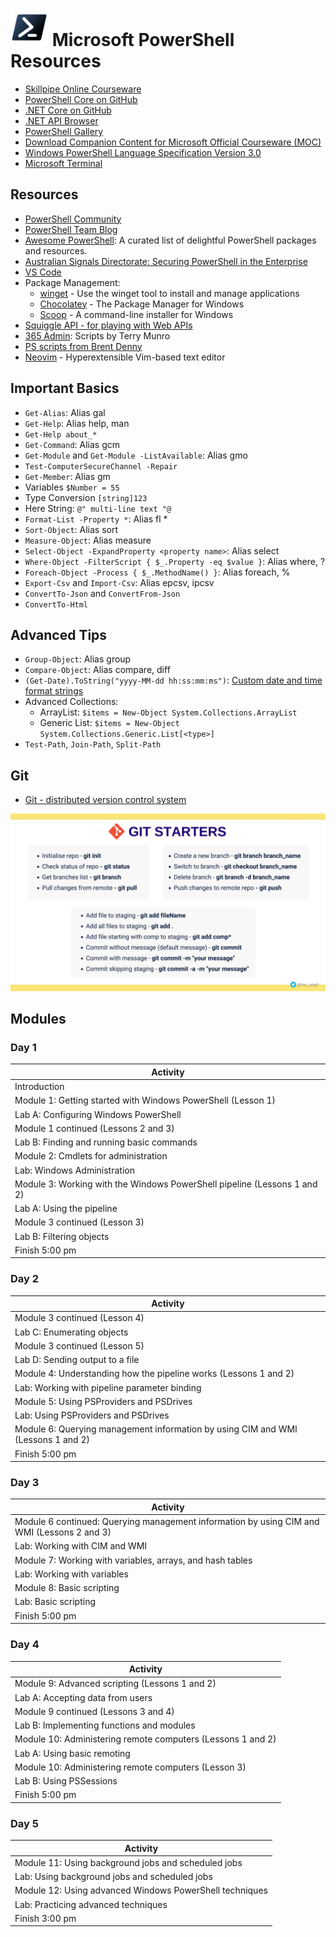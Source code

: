 # <img src="/_images/PowerShell_Core_6.0_icon.png" width="60"></img> Microsoft PowerShell Resources

* [Skillpipe Online Courseware](https://www.skillpipe.com/)
* [PowerShell Core on GitHub](https://github.com/PowerShell/PowerShell)
* [.NET Core on GitHub](https://github.com/dotnet/core)
* [.NET API Browser](https://docs.microsoft.com/en-us/dotnet/api/?view=netcore-3.1)
* [PowerShell Gallery](https://www.powershellgallery.com/)
* [Download Companion Content for Microsoft Official Courseware (MOC)](https://www.microsoft.com/en-us/learning/companion-moc.aspx)
* [Windows PowerShell Language Specification Version 3.0](https://www.microsoft.com/en-au/download/details.aspx?id=36389)
* [Microsoft Terminal](https://github.com/microsoft/terminal)

## Resources

* [PowerShell Community](https://devblogs.microsoft.com/powershell-community/)
* [PowerShell Team Blog](https://devblogs.microsoft.com/powershell/)
* [Awesome PowerShell](https://github.com/janikvonrotz/awesome-powershell): A curated list of delightful PowerShell packages and resources.
* [Australian Signals Directorate: Securing PowerShell in the Enterprise](https://www.cyber.gov.au/acsc/view-all-content/publications/securing-powershell-enterprise)
* [VS Code](https://code.visualstudio.com/)
* Package Management:
  * [winget](https://docs.microsoft.com/en-us/windows/package-manager/winget/) - Use the winget tool to install and manage applications
  * [Chocolatey](https://chocolatey.org/) - The Package Manager for Windows
  * [Scoop](https://scoop.sh/) - A command-line installer for Windows
* [Squiggle API - for playing with Web APIs](https://api.squiggle.com.au/)
* [365 Admin](https://www.365admin.com.au/2017/07/all-my-powershell-technet-downloads.html): Scripts by Terry Munro
* [PS scripts from Brent Denny](https://github.com/brentd09)
* [Neovim](https://neovim.io/) - Hyperextensible Vim-based text editor

## Important Basics

* `Get-Alias`: Alias gal
* `Get-Help`: Alias help, man
* `Get-Help about_*`
* `Get-Command`: Alias gcm
* `Get-Module` and `Get-Module -ListAvailable`: Alias gmo
* `Test-ComputerSecureChannel -Repair`
* `Get-Member`: Alias gm
* Variables `$Number = 55`
* Type Conversion `[string]123`
* Here String: `@" multi-line text "@`
* `Format-List -Property *`: Alias fl *
* `Sort-Object`: Alias sort
* `Measure-Object`: Alias measure
* `Select-Object -ExpandProperty <property name>`: Alias select
* `Where-Object -FilterScript { $_.Property -eq $value }`: Alias where, ?
* `Foreach-Object -Process { $_.MethodName() }`: Alias foreach, %
* `Export-Csv` and `Import-Csv`: Alias epcsv, ipcsv
* `ConvertTo-Json` and `ConvertFrom-Json`
* `ConvertTo-Html`

## Advanced Tips

* `Group-Object`: Alias group
* `Compare-Object`: Alias compare, diff
* `(Get-Date).ToString("yyyy-MM-dd hh:ss:mm:ms")`: [Custom date and time format strings](https://docs.microsoft.com/en-us/dotnet/standard/base-types/custom-date-and-time-format-strings)
* Advanced Collections:
  * ArrayList: `$items = New-Object System.Collections.ArrayList`
  * Generic List: `$items = New-Object System.Collections.Generic.List[<type>]`
* `Test-Path`, `Join-Path`, `Split-Path`

## Git

* [Git - distributed version control system](https://git-scm.com/)

![Git Cheat Sheet](/_images/git.jpeg)

## Modules

### Day 1

|Activity|
|-|
|Introduction|
|Module 1: Getting started with Windows PowerShell (Lesson 1)|
|Lab A: Configuring Windows PowerShell|
|Module 1 continued (Lessons 2 and 3)|
|Lab B: Finding and running basic commands|
|Module 2: Cmdlets for administration|
|Lab: Windows Administration|
|Module 3: Working with the Windows PowerShell pipeline (Lessons 1 and 2)|
|Lab A: Using the pipeline|
|Module 3 continued (Lesson 3)|
|Lab B: Filtering objects|
|Finish 5:00 pm|

### Day 2

|Activity|
|-|
|Module 3 continued (Lesson 4)|
|Lab C: Enumerating objects|
|Module 3 continued (Lesson 5)|
|Lab D: Sending output to a file|
|Module 4: Understanding how the pipeline works (Lessons 1 and 2)|
|Lab: Working with pipeline parameter binding|
|Module 5: Using PSProviders and PSDrives|
|Lab: Using PSProviders and PSDrives|
|Module 6: Querying management information by using CIM and WMI (Lessons 1 and 2)|
|Finish 5:00 pm|

### Day 3

|Activity|
|-|
|Module 6 continued: Querying management information by using CIM and WMI (Lessons 2 and 3)|
|Lab: Working with CIM and WMI|
|Module 7: Working with variables, arrays, and hash tables|
|Lab: Working with variables|
|Module 8: Basic scripting|
|Lab: Basic scripting|
|Finish 5:00 pm|

### Day 4

|Activity|
|-|
|Module 9: Advanced scripting (Lessons 1 and 2)|
|Lab A: Accepting data from users|
|Module 9 continued (Lessons 3 and 4)|
|Lab B: Implementing functions and modules|
|Module 10: Administering remote computers (Lessons 1 and 2)|
|Lab A: Using basic remoting|
|Module 10: Administering remote computers (Lesson 3)|
|Lab B: Using PSSessions|
|Finish 5:00 pm|

### Day 5

|Activity|
|-|
|Module 11: Using background jobs and scheduled jobs|
|Lab: Using background jobs and scheduled jobs|
|Module 12: Using advanced Windows PowerShell techniques|
|Lab: Practicing advanced techniques|
|Finish 3:00 pm|
